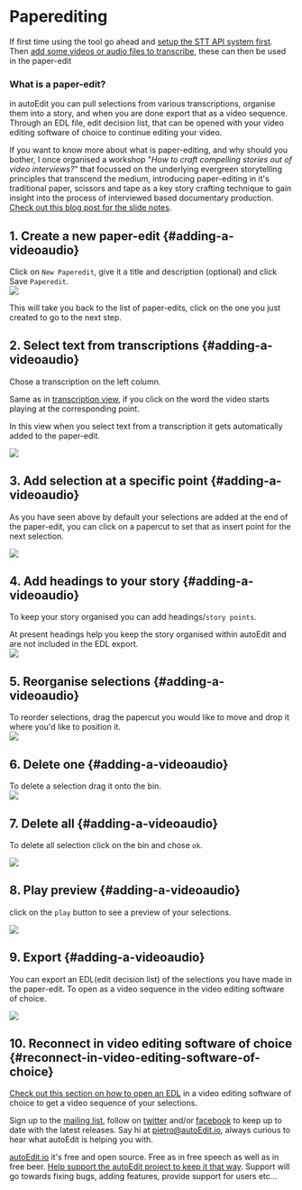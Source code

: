# Paperediting

If first time using the tool go ahead and [setup the STT API system first](setup-stt-apis/). Then [add some videos or audio files to transcribe](transcribing/), these can then be used in the paper-edit

### What is a paper-edit?

in autoEdit you can pull selections from various transcriptions, organise them into a story, and when you are done export that as a video sequence. Through an EDL file, edit decision list, that can be opened with your video editing software of choice to continue editing your video.

If you want to know more about what is paper-editing, and why should you bother, I once organised a workshop "_How to craft compelling stories out of video interviews?_" that focussed on the underlying evergreen storytelling principles that transcend the medium, introducing paper-editing in it's traditional paper, scissors and tape as a key story crafting technique to gain insight into the process of interviewed based documentary production. [Check out this blog post for the slide notes](http://pietropassarelli.com/wip_london_july2016.html).

## 1. Create a new paper-edit {#adding-a-videoaudio}

Click on `New Paperedit`, give it a title and description \(optional\) and click Save `Paperedit`.  
![](.gitbook/assets/0_paperedit.gif)

This will take you back to the list of paper-edits, click on the one you just created to go to the next step.

## 2. Select text from transcriptions {#adding-a-videoaudio}

Chose a transcription on the left column.

Same as in [transcription view](transcribing/), if you click on the word the video starts playing at the corresponding point.

In this view when you select text from a transcription it gets automatically added to the paper-edit.

![](.gitbook/assets/1_paperedit.gif)

## 3. Add selection at a specific point {#adding-a-videoaudio}

As you have seen above by default your selections are added at the end of the paper-edit, you can click on a papercut to set that as insert point for the next selection.

![](.gitbook/assets/3_paperedit.gif)

## 4. Add headings to your story {#adding-a-videoaudio}

To keep your story organised you can add headings/`story points`.

At present headings help you keep the story organised within autoEdit and are not included in the EDL export.  
![](.gitbook/assets/4_paperedit.gif)

## 5. Reorganise selections {#adding-a-videoaudio}

To reorder selections, drag the papercut you would like to move and drop it where you'd like to position it.  
![](.gitbook/assets/5_paperedit.gif)

## 6. Delete one {#adding-a-videoaudio}

To delete a selection drag it onto the bin.  
![](.gitbook/assets/6_paperedit.gif)

## 7. Delete all {#adding-a-videoaudio}

To delete all selection click on the bin and chose `ok`.

![](.gitbook/assets/11_paperedit.gif)

## 8. Play preview {#adding-a-videoaudio}

click on the `play` button to see a preview of your selections.

![](.gitbook/assets/12_paperedit.gif)

## 9. Export {#adding-a-videoaudio}

You can export an EDL\(edit decision list\) of the selections you have made in the paper-edit. To open as a video sequence in the video editing software of choice.

![](.gitbook/assets/9_paperedit.gif)

## 10. Reconnect in video editing software of choice {#reconnect-in-video-editing-software-of-choice}

[Check out this section on how to open an EDL](https://www.gitbook.com/book/pietropassarelli/autoedit2-user-manual/edit#) in a video editing software of choice to get a video sequence of your selections.

Sign up to the [mailing list](http://eepurl.com/cMzwSX), follow on [twitter](http://twitter.com/autoEdit2) and/or [facebook](https://www.facebook.com/autoEdit.io/) to keep up to date with the latest releases. Say hi at [pietro@autoEdit.io](mailto:pietro@autoEdit.io?Subject=Hello), always curious to hear what autoEdit is helping you with.

[autoEdit.io](https://github.com/pietrop/autoEdit_2_user_manual/tree/d5c8cea5ec4e2a1cee11515e8a838d832407badc/www.autoEdit.io) it's free and open source. Free as in free speech as well as in free beer. [Help support the autoEdit project to keep it that way](https://donorbox.org/c9762eef-0e08-468e-90cb-2d00643697f8?recurring=true). Support will go towards fixing bugs, adding features, provide support for users etc...

